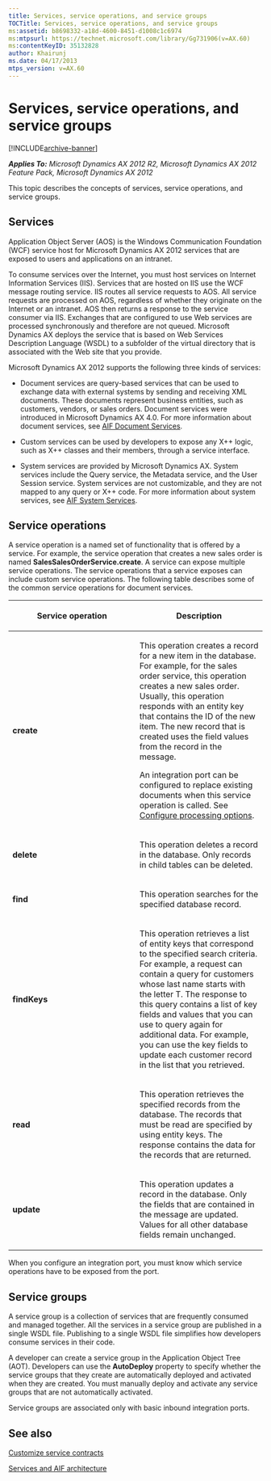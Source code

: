 ```yaml
---
title: Services, service operations, and service groups
TOCTitle: Services, service operations, and service groups
ms:assetid: b8698332-a18d-4600-8451-d1008c1c6974
ms:mtpsurl: https://technet.microsoft.com/library/Gg731906(v=AX.60)
ms:contentKeyID: 35132828
author: Khairunj
ms.date: 04/17/2013
mtps_version: v=AX.60
---
```


# Services, service operations, and service groups 


[!INCLUDE[archive-banner](includes/archive-banner.md)]


_**Applies To:** Microsoft Dynamics AX 2012 R2, Microsoft Dynamics AX 2012 Feature Pack, Microsoft Dynamics AX 2012_

This topic describes the concepts of services, service operations, and service groups.

## Services

Application Object Server (AOS) is the Windows Communication Foundation (WCF) service host for Microsoft Dynamics AX 2012 services that are exposed to users and applications on an intranet.

To consume services over the Internet, you must host services on Internet Information Services (IIS). Services that are hosted on IIS use the WCF message routing service. IIS routes all service requests to AOS. All service requests are processed on AOS, regardless of whether they originate on the Internet or an intranet. AOS then returns a response to the service consumer via IIS. Exchanges that are configured to use Web services are processed synchronously and therefore are not queued. Microsoft Dynamics AX deploys the service that is based on Web Services Description Language (WSDL) to a subfolder of the virtual directory that is associated with the Web site that you provide.

Microsoft Dynamics AX 2012 supports the following three kinds of services:

  - Document services are query-based services that can be used to exchange data with external systems by sending and receiving XML documents. These documents represent business entities, such as customers, vendors, or sales orders. Document services were introduced in Microsoft Dynamics AX 4.0. For more information about document services, see [AIF Document Services](aif-document-services.md).

  - Custom services can be used by developers to expose any X++ logic, such as X++ classes and their members, through a service interface.

  - System services are provided by Microsoft Dynamics AX. System services include the Query service, the Metadata service, and the User Session service. System services are not customizable, and they are not mapped to any query or X++ code. For more information about system services, see [AIF System Services](aif-system-services.md).

## Service operations

A service operation is a named set of functionality that is offered by a service. For example, the service operation that creates a new sales order is named **SalesSalesOrderService.create**. A service can expose multiple service operations. The service operations that a service exposes can include custom service operations. The following table describes some of the common service operations for document services.

<table>
<colgroup>
<col style="width: 50%" />
<col style="width: 50%" />
</colgroup>
<thead>
<tr class="header">
<th><p>Service operation</p></th>
<th><p>Description</p></th>
</tr>
</thead>
<tbody>
<tr class="odd">
<td><p><strong>create</strong></p></td>
<td><p>This operation creates a record for a new item in the database. For example, for the sales order service, this operation creates a new sales order. Usually, this operation responds with an entity key that contains the ID of the new item. The new record that is created uses the field values from the record in the message.</p>
<p>An integration port can be configured to replace existing documents when this service operation is called. See <a href="configure-processing-options.md">Configure processing options</a>.</p></td>
</tr>
<tr class="even">
<td><p><strong>delete</strong></p></td>
<td><p>This operation deletes a record in the database. Only records in child tables can be deleted.</p></td>
</tr>
<tr class="odd">
<td><p><strong>find</strong></p></td>
<td><p>This operation searches for the specified database record.</p></td>
</tr>
<tr class="even">
<td><p><strong>findKeys</strong></p></td>
<td><p>This operation retrieves a list of entity keys that correspond to the specified search criteria. For example, a request can contain a query for customers whose last name starts with the letter T. The response to this query contains a list of key fields and values that you can use to query again for additional data. For example, you can use the key fields to update each customer record in the list that you retrieved.</p></td>
</tr>
<tr class="odd">
<td><p><strong>read</strong></p></td>
<td><p>This operation retrieves the specified records from the database. The records that must be read are specified by using entity keys. The response contains the data for the records that are returned.</p></td>
</tr>
<tr class="even">
<td><p><strong>update</strong></p></td>
<td><p>This operation updates a record in the database. Only the fields that are contained in the message are updated. Values for all other database fields remain unchanged.</p></td>
</tr>
</tbody>
</table>


When you configure an integration port, you must know which service operations have to be exposed from the port.

## Service groups

A service group is a collection of services that are frequently consumed and managed together. All the services in a service group are published in a single WSDL file. Publishing to a single WSDL file simplifies how developers consume services in their code.

A developer can create a service group in the Application Object Tree (AOT). Developers can use the **AutoDeploy** property to specify whether the service groups that they create are automatically deployed and activated when they are created. You must manually deploy and activate any service groups that are not automatically activated.

Service groups are associated only with basic inbound integration ports.

## See also

[Customize service contracts](customize-service-contracts.md)

[Services and AIF architecture](services-and-aif-architecture.md)

